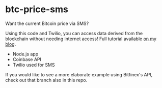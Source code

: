 # btc-price-sms
Want the current Bitcoin price via SMS?

Using this code and Twilio, you can access data derived from the blockchain
without needing internet access! Full tutorial available [on my blog](http://bit.ly/1JaJDJA).

* Node.js app
* Coinbase API
* Twilio used for SMS

If you would like to see a more elaborate example using Bitfinex's API, check out that branch also in this repo.
